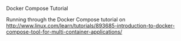 Docker Compose Tutorial

Running through the Docker Compose tutorial on http://www.linux.com/learn/tutorials/893685-introduction-to-docker-compose-tool-for-multi-container-applications/
